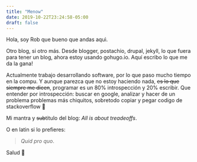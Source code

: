 ```yaml
---
title: "Menow"
date: 2019-10-22T23:24:58-05:00
draft: false
---
```


Hola, soy Rob que bueno que andas aquì.

Otro blog, si otro más. Desde blogger, postachio, drupal, jekyll, lo que fuera para tener un blog, ahora estoy usando gohugo.io. Aquí escribo lo que me da la gana!

Actualmente trabajo desarrollando software, por lo que paso mucho tiempo en la compu. Y aunque parezca que no estoy haciendo nada, ~~es lo que siempre me dicen~~, programar es un 80% introspección y 20% escribir. Que entender por introspección: buscar en google, analizar y hacer de un problema problemas más chiquitos, sobretodo copiar y pegar codigo de stackoverflow 🙂

Mi mantra y ~~sub~~titulo del blog: _All is about treadeoffs_.

O en latin si lo prefieres:

> _Quid pro quo_.

Salud 🍻
